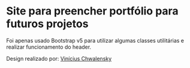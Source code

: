 # Site para preencher portfólio para futuros projetos
Foi apenas usado Bootstrap v5 para utilizar algumas classes utilitárias e realizar funcionamento do header.

Design realizado por: [Vinícius Chwalensky](https://github.com/viniciuschwalensky)

